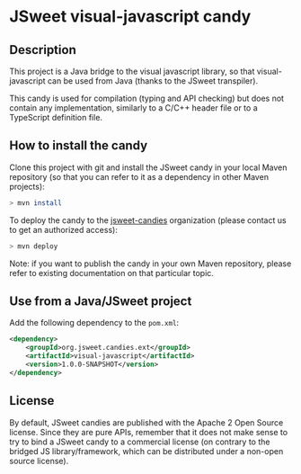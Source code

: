 # JSweet visual-javascript candy

## Description

This project is a Java bridge to the visual javascript library, so that visual-javascript can be used from Java (thanks to the JSweet transpiler).

This candy is used for compilation (typing and API checking) but does not contain any implementation, similarly to a C/C++ header file or to a TypeScript definition file. 

## How to install the candy

Clone this project with git and install the JSweet candy in your local Maven repository (so that you can refer to it as a dependency in other Maven projects):

```bash
> mvn install
```

To deploy the candy to the [jsweet-candies](https://github.com/jsweet-candies) organization (please contact us to get an authorized access):

```bash
> mvn deploy
```

Note: if you want to publish the candy in your own Maven repository, please refer to existing documentation on that particular topic.

## Use from a Java/JSweet project

Add the following dependency to the ``pom.xml``:

```xml
<dependency>
	<groupId>org.jsweet.candies.ext</groupId>
	<artifactId>visual-javascript</artifactId>
	<version>1.0.0-SNAPSHOT</version>
</dependency>
```

## License

By default, JSweet candies are published with the Apache 2 Open Source license. Since they are pure APIs, remember that it does not make sense to try to bind a JSweet candy to a commercial license (on contrary to the bridged JS library/framework, which can be distributed under a non-open source license).  